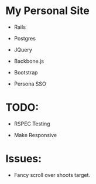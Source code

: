 # My Personal Site

- Rails

- Postgres

- JQuery

- Backbone.js

- Bootstrap

- Persona SSO

# TODO:

- RSPEC Testing

- Make Responsive

# Issues:

- Fancy scroll over shoots target.
